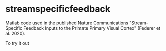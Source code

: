 # streamspecificfeedback
Matlab code used in the published Nature Communications "Stream-Specific Feedback Inputs to the Primate Primary Visual Cortex" (Federer et al. 2020).

To try it out
